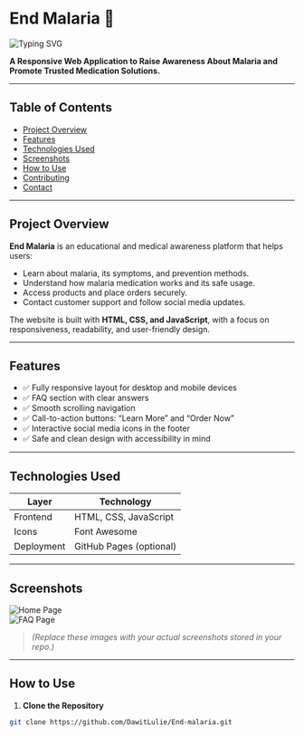 # End Malaria 🌿

![Typing SVG](https://readme-typing-svg.demolab.com/?font=Fira+Code&size=28&pause=300&color=4CAF50&width=2000&lines=End+Malaria+-+Malaria+Awareness+and+Medication+Platform)

**A Responsive Web Application to Raise Awareness About Malaria and Promote Trusted Medication Solutions.**

---

## Table of Contents
- [Project Overview](#project-overview)
- [Features](#features)
- [Technologies Used](#technologies-used)
- [Screenshots](#screenshots)
- [How to Use](#how-to-use)
- [Contributing](#contributing)
- [Contact](#contact)

---

## Project Overview
**End Malaria** is an educational and medical awareness platform that helps users:

- Learn about malaria, its symptoms, and prevention methods.
- Understand how malaria medication works and its safe usage.
- Access products and place orders securely.
- Contact customer support and follow social media updates.

The website is built with **HTML, CSS, and JavaScript**, with a focus on responsiveness, readability, and user-friendly design.

---

## Features
- ✅ Fully responsive layout for desktop and mobile devices
- ✅ FAQ section with clear answers
- ✅ Smooth scrolling navigation
- ✅ Call-to-action buttons: “Learn More” and “Order Now”
- ✅ Interactive social media icons in the footer
- ✅ Safe and clean design with accessibility in mind

---

## Technologies Used
| Layer       | Technology                                      |
|------------|------------------------------------------------|
| Frontend   | HTML, CSS, JavaScript                           |
| Icons      | Font Awesome                                   |
| Deployment | GitHub Pages (optional)                        |

---

## Screenshots
![Home Page](https://raw.githubusercontent.com/DawitLulie/End-malaria/main/Images/home.png)  
![FAQ Page](https://raw.githubusercontent.com/DawitLulie/End-malaria/main/Images/faq.png)  

> *(Replace these images with your actual screenshots stored in your repo.)*

---

## How to Use
1. **Clone the Repository**  
```bash
git clone https://github.com/DawitLulie/End-malaria.git

